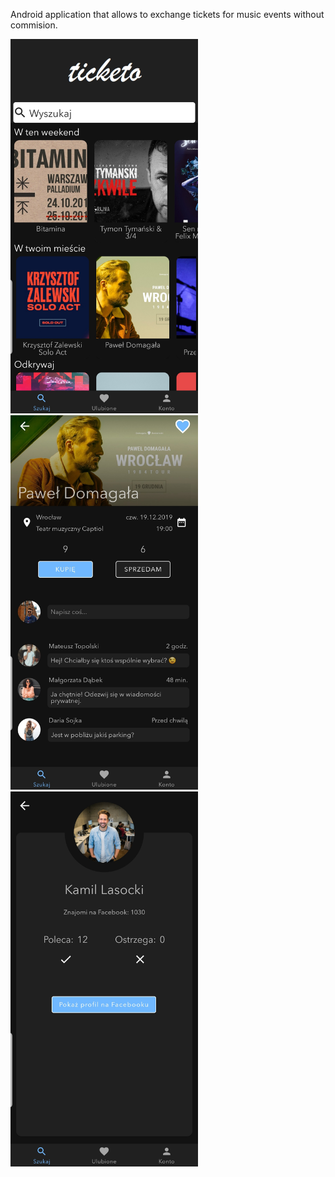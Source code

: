 Android application that allows to exchange tickets for music events without commision.

<p float="left">
<img src="https://github.com/brtkozak/ticketo/blob/master/screen shots/t2.jpg" width="300">
<img src="https://github.com/brtkozak/ticketo/blob/master/screen shots/t3.jpg" width="300">
<img src="https://github.com/brtkozak/ticketo/blob/master/screen shots/t4.jpg" width="300">
</p>
